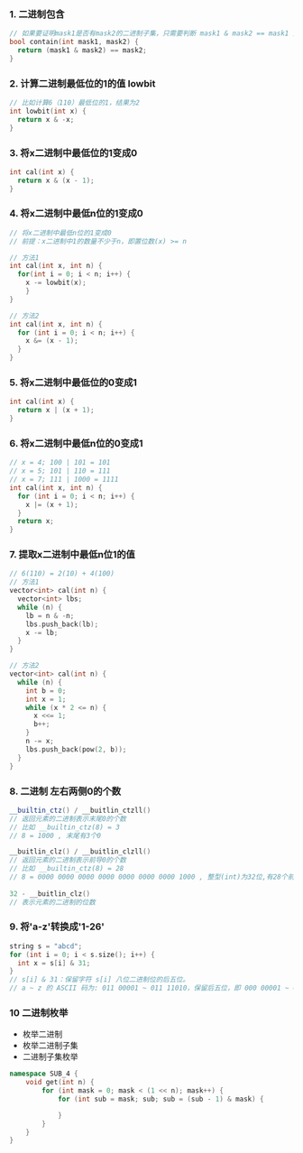 ### 1. 二进制包含

```cpp
// 如果要证明mask1是否有mask2的二进制子集，只需要判断 mask1 & mask2 == mask1 是否成立即可
bool contain(int mask1, mask2) {
  return (mask1 & mask2) == mask2;
}
```



### 2. 计算二进制最低位的1的值  lowbit

```cpp
// 比如计算6（110）最低位的1，结果为2 
int lowbit(int x) {
  return x & -x;
}
```



### 3. 将x二进制中最低位的1变成0

```cpp
int cal(int x) {
  return x & (x - 1);
}
```



### 4. 将x二进制中最低n位的1变成0

```cpp
// 将x二进制中最低n位的1变成0
// 前提：x二进制中1的数量不少于n，即置位数(x) >= n

// 方法1
int cal(int x, int n) {
  for(int i = 0; i < n; i++) {
  	x -= lowbit(x);
	}
}

// 方法2
int cal(int x, int n) {
  for (int i = 0; i < n; i++) {
    x &= (x - 1);
  }
}
```



### 5. 将x二进制中最低位的0变成1

```cpp
int cal(int x) {
  return x | (x + 1);
}
```



### 6. 将x二进制中最低n位的0变成1

```cpp
// x = 4; 100 | 101 = 101
// x = 5; 101 | 110 = 111
// x = 7; 111 | 1000 = 1111
int cal(int x, int n) {
  for (int i = 0; i < n; i++) {
    x |= (x + 1);
  }
  return x;
}
```



### 7. 提取x二进制中最低n位1的值

```cpp
// 6(110) = 2(10) + 4(100)
// 方法1
vector<int> cal(int n) {
  vector<int> lbs;
  while (n) {
    lb = n & -n;
    lbs.push_back(lb);
    x -= lb;
  }
}

// 方法2
vector<int> cal(int n) {
  while (n) {
    int b = 0;
  	int x = 1;
    while (x * 2 <= n) {
      x <<= 1;
      b++;
    }
    n -= x;
    lbs.push_back(pow(2, b));
  }
}
```



### 8. 二进制 左右两侧0的个数

```cpp
__builtin_ctz() / __buitlin_ctzll()
// 返回元素的二进制表示末尾0的个数
// 比如 __builtin_ctz(8) = 3
// 8 = 1000 , 末尾有3个0

__buitlin_clz() / __buitlin_clzll()
// 返回元素的二进制表示前导0的个数
// 比如 __builtin_ctz(8) = 28
// 8 = 0000 0000 0000 0000 0000 0000 0000 1000 , 整型(int)为32位,有28个前导0
  
32 - __buitlin_clz()
// 表示元素的二进制的位数
```



### 9. 将'a-z'转换成'1-26'

```cpp
string s = "abcd";
for (int i = 0; i < s.size(); i++) {
  int x = s[i] & 31;
}
// s[i] & 31：保留字符 s[i] 八位二进制位的后五位。
// a ~ z 的 ASCII 码为: 011 00001 ~ 011 11010，保留后五位，即 000 00001 ~ 000 11010，正好是 1 ~ 26。
```



### 10 二进制枚举 

* 枚举二进制 
* 枚举二进制子集
* 二进制子集枚举

```cpp
namespace SUB_4 {
    void get(int n) {
        for (int mask = 0; mask < (1 << n); mask++) {
            for (int sub = mask; sub; sub = (sub - 1) & mask) {

            }
        }
    }
}
```



